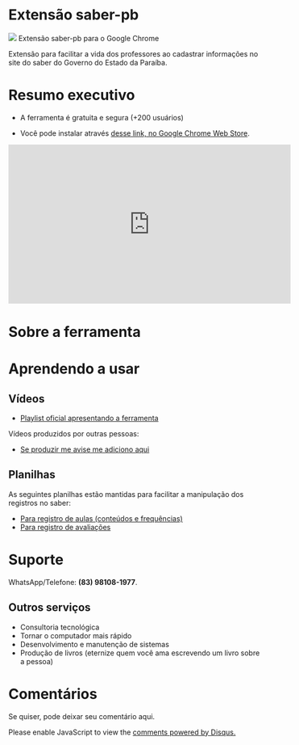 # Extensão saber-pb

![](https://user-images.githubusercontent.com/3603111/81819442-b444bc00-9505-11ea-918d-19731d8c47c7.png) Extensão saber-pb para o Google Chrome

Extensão para facilitar a vida dos professores ao cadastrar informações no site do saber do Governo do Estado da Paraíba.

# Resumo executivo

- A ferramenta é gratuita e segura (+200 usuários)

- Você pode instalar através [desse link, no Google Chrome Web Store](https://chrome.google.com/webstore/detail/saber-pb/pfnoopdjbdpgegpkihfmlofngfdkjfem?hl=pt-BR).

<iframe width="560" height="315" src="https://www.youtube.com/embed/R_0gQxTHqbg?start=89" frameborder="0" allow="accelerometer; autoplay; encrypted-media; gyroscope; picture-in-picture" allowfullscreen></iframe>

# Sobre a ferramenta

# Aprendendo a usar

## Vídeos

- [Playlist oficial apresentando a ferramenta](https://www.youtube.com/watch?v=R_0gQxTHqbg&list=PL9kH1vkGoNugNdtEla-YHZWE0SRxGKIcN)

Vídeos produzidos por outras pessoas:

- [Se produzir me avise me adiciono aqui](mailto:eduardo.ufpb@gmail.com)


## Planilhas

As seguintes planilhas estão mantidas para facilitar a manipulação dos registros no saber:

- [Para registro de aulas (conteúdos e frequências)](https://github.com/edusantana/saber-pb/raw/master/aulas-conteudos.xlsx)
- [Para registro de avaliações](https://github.com/edusantana/saber-pb/raw/master/avaliacoes.xlsx)


# Suporte

WhatsApp/Telefone: **(83) 98108-1977**.

## Outros serviços

- Consultoria tecnológica
- Tornar o computador mais rápido
- Desenvolvimento e manutenção de sistemas
- Produção de livros (eternize quem você ama escrevendo um livro sobre a pessoa)


# Comentários

Se quiser, pode deixar seu comentário aqui.

<div id="disqus_thread"></div>
<script>

/**
*  RECOMMENDED CONFIGURATION VARIABLES: EDIT AND UNCOMMENT THE SECTION BELOW TO INSERT DYNAMIC VALUES FROM YOUR PLATFORM OR CMS.
*  LEARN WHY DEFINING THESE VARIABLES IS IMPORTANT: https://disqus.com/admin/universalcode/#configuration-variables*/
/*
var disqus_config = function () {
this.page.url = PAGE_URL;  // Replace PAGE_URL with your page's canonical URL variable
this.page.identifier = PAGE_IDENTIFIER; // Replace PAGE_IDENTIFIER with your page's unique identifier variable
};
*/
(function() { // DON'T EDIT BELOW THIS LINE
var d = document, s = d.createElement('script');
s.src = 'https://edusantana.disqus.com/embed.js';
s.setAttribute('data-timestamp', +new Date());
(d.head || d.body).appendChild(s);
})();
</script>
<noscript>Please enable JavaScript to view the <a href="https://disqus.com/?ref_noscript">comments powered by Disqus.</a></noscript>
